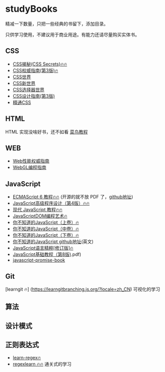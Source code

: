 # studyBooks
精减一下数量，只把一些经典的书留下，添加目录。

只供学习使用，不建议用于商业用途。有能力还请尽量购买实体书。
  
## CSS
- [CSS揭秘(CSS Secrets)🔥🔥](./CSS/CSS揭秘.pdf)  
- [CSS权威指南(第3版)🔥](./CSS/CSS权威指南（第3版）.pdf)
- [CSS世界](./CSS/CSS世界.pdf)
- [CSS新世界](./CSS/CSS新世界.pdf)
- [CSS选择器世界](./CSS/CSS选择器世界.pdf)
- [CSS设计指南(第3版)](./CSS/CSS设计指南（第3版）.pdf)
- [精通CSS](./CSS/精通CSS.pdf)

## HTML

HTML 实现没啥好书，还不如看 [菜鸟教程](https://www.runoob.com/html/html-tutorial.html)

## WEB
- [Web性能权威指南](./WEB/Web性能权威指南.pdf)
- [WebGL编程指南](./WEB/WebGL编程指南.pdf)

## JavaScript
- [ECMAScript 6 教程🔥🔥](https://wangdoc.com/es6/) (开源的就不放 PDF 了，[github地址](https://github.com/ruanyf/es6tutorial))
- [JavaScript高级程序设计（第4版）🔥🔥](./JavaScript/JavaScript高级程序设计（第4版）.pdf)
- [现代 JavaScript 教程🔥🔥](https://zh.javascript.info/)
- [JavaScriptDOM编程艺术🔥](./JavaScript/JavaScriptDOM编程艺术.pdf)
- [你不知道的JavaScript（上卷）🔥](./JavaScript/你不知道的JavaScript（上卷）.pdf)
- [你不知道的JavaScript（中卷）🔥](./JavaScript/你不知道的JavaScript（上卷）.pdf)
- [你不知道的JavaScript（下卷）🔥](./JavaScript/你不知道的JavaScript（下卷）.pdf)
- [你不知道的JavaScript github地址](https://github.com/getify/You-Dont-Know-JS)(英文)
- [JavaScript语言精粹[修订版]🔥](./JavaScript/JavaScript语言精粹[修订版].pdf)
- [JavaScript基础教程（第8版)](./JavaScript/JavaScript基础教程（第8版).pdf)
- [javascript-promise-book](./JavaScript/javascript-promise-book.pdf)
## Git
[learngit 🔥] (https://learngitbranching.js.org/?locale=zh_CN) 可视化的学习
## 算法

## 设计模式

## 正则表达式
- [learn-regex🔥](https://github.com/zhl1232/learn-regex)
- [regexlearn 🔥🔥](https://regexlearn.com/zh-cn)  通关式的学习
